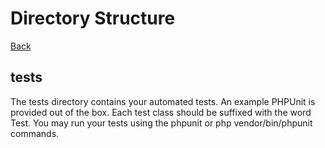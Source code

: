 # Directory Structure

[Back](../README.MD)

## tests

The tests directory contains your automated tests. An example PHPUnit is provided out of the box. 
Each test class should be suffixed with the word Test. You may run your tests using the phpunit
or php vendor/bin/phpunit commands.
